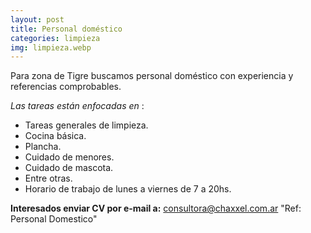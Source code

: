 ```yaml
---
layout: post
title: Personal doméstico
categories: limpieza
img: limpieza.webp
---
```


Para zona de Tigre buscamos personal doméstico con experiencia y referencias comprobables.

_Las tareas están enfocadas en_ :

- Tareas generales de limpieza.
- Cocina básica.
- Plancha.
- Cuidado de menores.
- Cuidado de mascota.
- Entre otras.
- Horario de trabajo de lunes a viernes de 7 a 20hs.
 

**Interesados enviar CV por e-mail a:** consultora@chaxxel.com.ar 
"Ref: Personal Domestico"